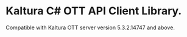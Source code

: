 # Kaltura C# OTT API Client Library.
Compatible with Kaltura OTT server version 5.3.2.14747 and above.
